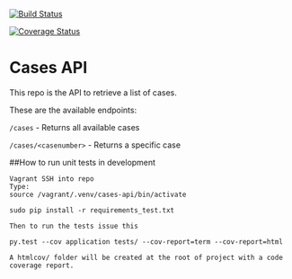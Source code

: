 [![Build Status](https://travis-ci.org/LandRegistry/cases-api.svg?branch=master)](https://travis-ci.org/LandRegistry/cases-api)

[![Coverage Status](https://coveralls.io/repos/LandRegistry/cases-api/badge.svg?branch=unit-tests)](https://coveralls.io/r/LandRegistry/cases-api?branch=unit-tests)

# Cases API

This repo is the API to retrieve a list of cases.

These are the available endpoints:

`/cases` - Returns all available cases

`/cases/<casenumber>` - Returns a specific case

##How to run unit tests in development

```
Vagrant SSH into repo
Type: 
source /vagrant/.venv/cases-api/bin/activate

sudo pip install -r requirements_test.txt

Then to run the tests issue this

py.test --cov application tests/ --cov-report=term --cov-report=html

A htmlcov/ folder will be created at the root of project with a code coverage report. 
```
